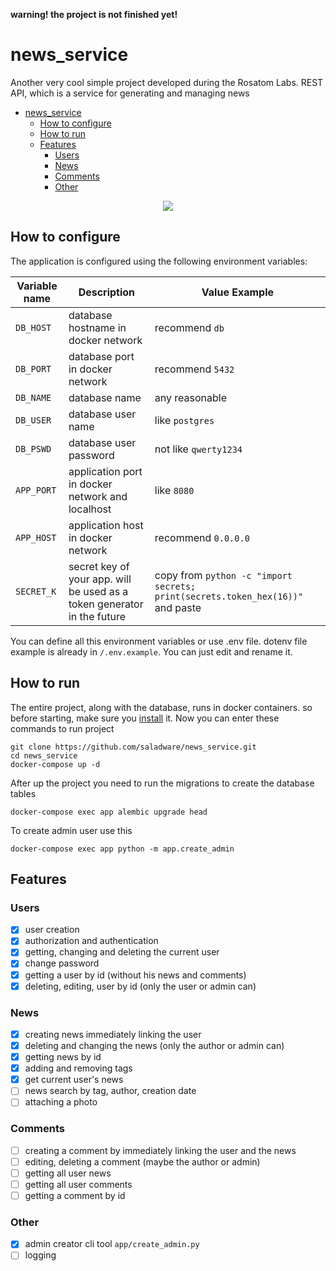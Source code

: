 **warning! the project is not finished yet!**

# news_service
Another very cool simple project developed during the Rosatom Labs. REST API, which is a service for generating and managing news


<!-- TOC -->
* [news_service](#newsservice)
  * [How to configure](#how-to-configure)
  * [How to run](#how-to-run)
  * [Features](#features)
    * [Users](#users)
    * [News](#news)
    * [Comments](#comments)
    * [Other](#other)
<!-- TOC -->

<p align="center">
    <img src="https://www.pngplay.com/wp-content/uploads/7/Newspaper-Background-PNG.png" />
</p>

## How to configure
The application is configured using the following environment variables:

| Variable name | Description                                                             | Value Example                                                                   |
|---------------|-------------------------------------------------------------------------|---------------------------------------------------------------------------------|
| `DB_HOST`     | database hostname in docker network                                     | recommend `db`                                                                  |
| `DB_PORT`     | database port in docker network                                         | recommend `5432`                                                                |
| `DB_NAME`     | database name                                                           | any reasonable                                                                  |
| `DB_USER`     | database user name                                                      | like `postgres`                                                                 |
| `DB_PSWD`     | database user password                                                  | not like `qwerty1234`                                                           |
| `APP_PORT`    | application port in docker network and localhost                        | like `8080`                                                                     |
| `APP_HOST`    | application host in docker network                                      | recommend `0.0.0.0`                                                             | 
| `SECRET_K`    | secret key of your app. will be used as a token generator in the future | copy from `python -c "import secrets; print(secrets.token_hex(16))"`  and paste |

You can define all this environment variables or use .env file. dotenv file example is already in `/.env.example`. You can just edit and rename it. 

## How to run
The entire project, along with the database, runs in docker containers. so before starting, make sure you [install](https://docs.docker.com/engine/install/) it.
Now you can enter these commands to run project
```commandline
git clone https://github.com/saladware/news_service.git
cd news_service
docker-compose up -d
```
After up the project you need to run the migrations to create the database tables
```commandline
docker-compose exec app alembic upgrade head
```
To create admin user use this
```commandline
docker-compose exec app python -m app.create_admin
```

## Features


### Users
* [x] user creation
* [x] authorization and authentication
* [x] getting, changing and deleting the current user
* [x] change password
* [x] getting a user by id (without his news and comments)
* [x] deleting, editing, user by id (only the user or admin can)

### News
* [x] creating news immediately linking the user
* [x] deleting and changing the news (only the author or admin can)
* [x] getting news by id
* [x] adding and removing tags
* [x] get current user's news
* [ ] news search by tag, author, creation date
* [ ] attaching a photo

### Comments
* [ ] creating a comment by immediately linking the user and the news 
* [ ] editing, deleting a comment (maybe the author or admin)
* [ ] getting all user news
* [ ] getting all user comments
* [ ] getting a comment by id

### Other
* [x] admin creator cli tool `app/create_admin.py`
* [ ] logging
